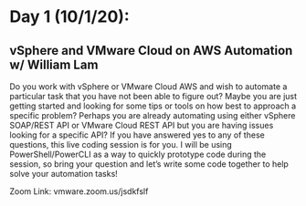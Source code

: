 # Day 1 (10/1/20):
## **vSphere and VMware Cloud on AWS Automation w/ William Lam**
Do you work with vSphere or VMware Cloud AWS and wish to automate a particular task that you have not been able to figure out? Maybe you are just getting started and looking for some tips or tools on how best to approach a specific problem? Perhaps you are already automating using either vSphere SOAP/REST API or VMware Cloud REST API but you are having issues looking for a specific API? If you have answered yes to any of these questions, this live coding session is for you. I will be using PowerShell/PowerCLI as a way to quickly prototype code during the session, so bring your question and let’s write some code together to help solve your automation tasks!

Zoom Link: vmware.zoom.us/jsdkfslf
